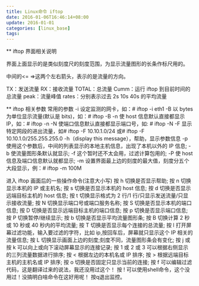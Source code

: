 ```yaml
---
title: Linux命令 iftop
date: 2016-01-06T16:46:14+08:00
update: 2016-01-01
categories: [linux_base]
tags:
---
```

** iftop 界面相关说明

界面上面显示的是类似刻度尺的刻度范围，为显示流量图形的长条作标尺用的。

中间的<= =>这两个左右箭头，表示的是流量的方向。

TX：发送流量
RX：接收流量
TOTAL：总流量
Cumm：运行 iftop 到目前时间的总流量
peak：流量峰值
rates：分别表示过去 2s 10s 40s 的平均流量

** iftop 相关参数
常用的参数
-i 设定监测的网卡，如：# iftop -i eth1
-B 以 bytes 为单位显示流量(默认是 bits)，如：# iftop -B
-n 使 host 信息默认直接都显示 IP，如：# iftop -n
-N 使端口信息默认直接都显示端口号，如: # iftop -N
-F 显示特定网段的进出流量，如# iftop -F 10.10.1.0/24 或# iftop -F 10.10.1.0/255.255.255.0
-h（display this message），帮助，显示参数信息
-p 使用这个参数后，中间的列表显示的本地主机信息，出现了本机以外的 IP 信息;
-b 使流量图形条默认就显示;
-f 这个暂时还不太会用，过滤计算包用的;
-P 使 host 信息及端口信息默认就都显示;
-m 设置界面最上边的刻度的最大值，刻度分五个大段显示，例：# iftop -m 100M

进入 iftop 画面后的一些操作命令(注意大小写)
按 h 切换是否显示帮助;
按 n 切换显示本机的 IP 或主机名;
按 s 切换是否显示本机的 host 信息;
按 d 切换是否显示远端目标主机的 host 信息;
按 t 切换显示格式为 2 行/1 行/只显示发送流量/只显示接收流量;
按 N 切换显示端口号或端口服务名称;
按 S 切换是否显示本机的端口信息;
按 D 切换是否显示远端目标主机的端口信息;
按 p 切换是否显示端口信息;
按 P 切换暂停/继续显示;
按 b 切换是否显示平均流量图形条;
按 B 切换计算 2 秒或 10 秒或 40 秒内的平均流量;
按 T 切换是否显示每个连接的总流量;
按 l 打开屏幕过滤功能，输入要过滤的字符，比如 ip,按回车后，屏幕就只显示这个 IP 相关的流量信息;
按 L 切换显示画面上边的刻度;刻度不同，流量图形条会有变化;
按 j 或按 k 可以向上或向下滚动屏幕显示的连接记录;
按 1 或 2 或 3 可以根据右侧显示的三列流量数据进行排序;
按 < 根据左边的本机名或 IP 排序;
按 > 根据远端目标主机的主机名或 IP 排序;
按 o 切换是否固定只显示当前的连接;
按 f 可以编辑过滤代码，这是翻译过来的说法，我还没用过这个！
按 ! 可以使用shell命令，这个没用过！没搞明白啥命令在这好用呢！
按q退出监控。
